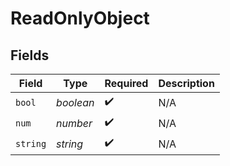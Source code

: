# ReadOnlyObject


## Fields

| Field              | Type               | Required           | Description        |
| ------------------ | ------------------ | ------------------ | ------------------ |
| `bool`             | *boolean*          | :heavy_check_mark: | N/A                |
| `num`              | *number*           | :heavy_check_mark: | N/A                |
| `string`           | *string*           | :heavy_check_mark: | N/A                |
